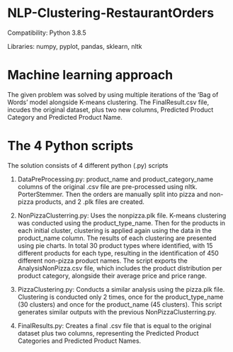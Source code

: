 # NLP-Clustering-RestaurantOrders

Compatibility: Python 3.8.5 

Libraries: numpy, pyplot, pandas, sklearn, nltk

# Machine learning approach

The given problem was solved by using multiple iterations of the ‘Bag of Words’ model alongside K-means clustering. The FinalResult.csv file, incudes the original dataset, plus two new columns, Predicted Product Category and Predicted Product Name. 

# The 4 Python scripts

The solution consists of 4 different python (.py) scripts

1)	DataPreProcessing.py: product_name and product_category_name columns of the original .csv file are pre-processed using nltk. PorterStemmer. Then the orders are manually split into pizza and non-pizza products, and 2 .plk files are created.

2)	NonPizzaClusterring.py: Uses the nonpizza.plk file. K-means clustering was conducted using the product_type_name. Then for the products in each initial cluster, clustering is applied again using the data in the product_name column. The results of each clustering are presented using pie charts. In total 30 product types where identified, with 15 different products for each type, resulting in the identification of 450 different non-pizza product names. The script exports the AnalysisNonPizza.csv file, which includes the product distribution per product category, alongside their average price and price range.

3)	PizzaClustering.py: Conducts a similar analysis using the pizza.plk file. Clustering is conducted only 2 times, once for the product_type_name (30 clusters) and once for the product_name (45 clusters). This script generates similar outputs with the previous NonPizzaClusterring.py. 

4)	FinalResults.py: Creates a final .csv file that is equal to the original dataset plus two columns, representing the Predicted Product Categories and Predicted Product Names.
